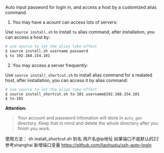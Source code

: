 Auto input password for login in, and access a host by a customized alias command.

1.  You may have a acount can access lots of servers:

Use `source install.sh` to install `to` alias command, after installation, you can access a host by:

```bash
# use source to let the alias take effect
$ source install.sh username password
$ to 192.168.154.101
```

2.  You may access a server frequently:

Use `source install_shortcut.sh` to install alias command for a realated host, after installation, you can access it  by alias command:

```bash
# use source to let the alias take effect
$ source install_shortcut.sh to-101 username@192.168.154.101
$ to-101
```

**Attention:**

> Your account and password infomation will store in `auto_gen` directory.
> Keep that in mind and delete the whole directory after you finish you work.





使用方法：
sh install_shortcut.sh 别名 用户名@ip地址
如果端口不是默认的22   参考shanghai 新增端口变量
https://github.com/liaohuqiu/ssh-auto-login
